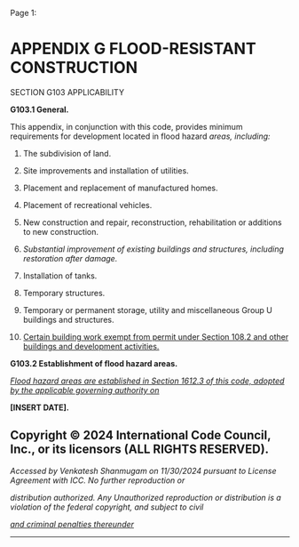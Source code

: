 Page 1:

# APPENDIX G FLOOD-RESISTANT CONSTRUCTION

 SECTION G103
 APPLICABILITY


**G103.1 General.**


This appendix, in conjunction with this code, provides minimum requirements for development located in flood hazard
_areas, including:_

1. The subdivision of land.

2. Site improvements and installation of utilities.

3. Placement and replacement of manufactured homes.

4. Placement of recreational vehicles.

5. New construction and repair, reconstruction, rehabilitation or additions to new construction.

6. _Substantial improvement of existing buildings and structures, including restoration after damage._

7. Installation of tanks.

8. Temporary structures.

9. Temporary or permanent storage, utility and miscellaneous Group U buildings and structures.

10. [Certain building work exempt from permit under Section 108.2 and other buildings and development activities.](http://codes.iccsafe.org/#VACC2021P1_Ch01_Sec108.2)

**G103.2 Establishment of flood hazard areas.**

_[Flood hazard areas are established in Section 1612.3 of this code, adopted by the applicable governing authority on](http://codes.iccsafe.org/#VACC2021P1_Ch16_Sec1612.3)_

**[INSERT DATE].**

## Copyright © 2024 International Code Council, Inc., or its licensors (ALL RIGHTS RESERVED).

_Accessed by Venkatesh Shanmugam on 11/30/2024 pursuant to License Agreement with ICC. No further reproduction or_

_distribution authorized. Any Unauthorized reproduction or distribution is a violation of the federal copyright, and subject to civil_

_[and criminal penalties thereunder](http://codes.iccsafe.org/content/VACC2021P1/appendix-g-flood-resistant-construction#VACC2021P1_AppxG_SecG103)_


-----



